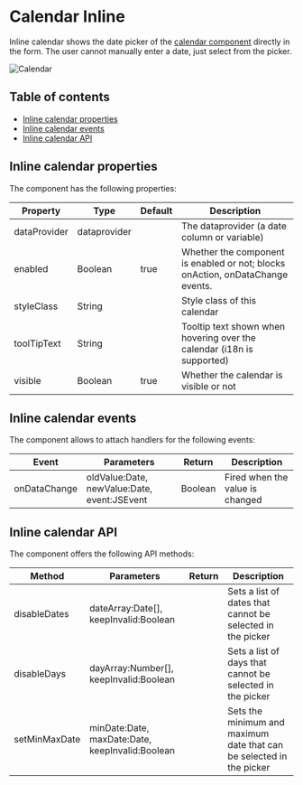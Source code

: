 # Calendar Inline

Inline calendar shows the date picker of the [calendar component](https://github.com/Servoy/bootstrapcomponents/wiki/Calendar) directly in the form. The user cannot manually enter a date, just select from the picker.

![Calendar](https://github.com/Servoy/bootstrapcomponents/wiki/images/calendar\_inline.png)

## Table of contents

* [Inline calendar properties](inline-calendar.md#inline-calendar-properties)
* [Inline calendar events](inline-calendar.md#inline-calendar-events)
* [Inline calendar API](inline-calendar.md#inline-calendar-api)

## Inline calendar properties

The component has the following properties:

| Property     | Type         | Default | Description                                                                    |
| ------------ | ------------ | ------- | ------------------------------------------------------------------------------ |
| dataProvider | dataprovider |         | The dataprovider (a date column or variable)                                   |
| enabled      | Boolean      | true    | Whether the component is enabled or not; blocks onAction, onDataChange events. |
| styleClass   | String       |         | Style class of this calendar                                                   |
| toolTipText  | String       |         | Tooltip text shown when hovering over the calendar (i18n is supported)         |
| visible      | Boolean      | true    | Whether the calendar is visible or not                                         |

## Inline calendar events

The component allows to attach handlers for the following events:

| Event        | Parameters                                  | Return  | Description                     |
| ------------ | ------------------------------------------- | ------- | ------------------------------- |
| onDataChange | oldValue:Date, newValue:Date, event:JSEvent | Boolean | Fired when the value is changed |

## Inline calendar API

The component offers the following API methods:

| Method        | Parameters                                      | Return | Description                                                          |
| ------------- | ----------------------------------------------- | ------ | -------------------------------------------------------------------- |
| disableDates  | dateArray:Date\[], keepInvalid:Boolean          |        | Sets a list of dates that cannot be selected in the picker           |
| disableDays   | dayArray:Number\[], keepInvalid:Boolean         |        | Sets a list of days that cannot be selected in the picker            |
| setMinMaxDate | minDate:Date, maxDate:Date, keepInvalid:Boolean |        | Sets the minimum and maximum date that can be selected in the picker |
